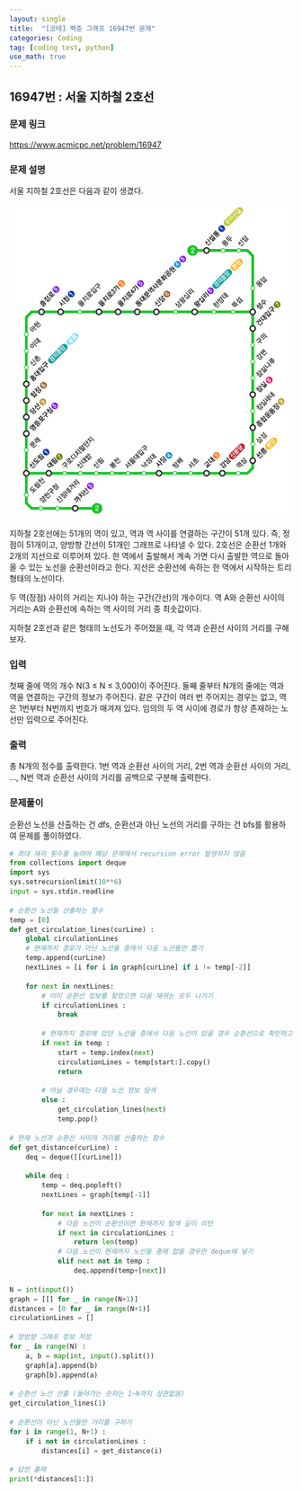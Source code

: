 ```yaml
---
layout: single
title:  "[코테] 백준 그래프 16947번 문제"
categories: Coding
tag: [coding test, python]
use_math: true
---
```


## 16947번 : 서울 지하철 2호선
### 문제 링크
<https://www.acmicpc.net/problem/16947>

### 문제 설명
서울 지하철 2호선은 다음과 같이 생겼다.

![그림1](/images/20241103_1.png)

지하철 2호선에는 51개의 역이 있고, 역과 역 사이를 연결하는 구간이 51개 있다. 즉, 정점이 51개이고, 양방향 간선이 51개인 그래프로 나타낼 수 있다. 2호선은 순환선 1개와 2개의 지선으로 이루어져 있다. 한 역에서 출발해서 계속 가면 다시 출발한 역으로 돌아올 수 있는 노선을 순환선이라고 한다. 지선은 순환선에 속하는 한 역에서 시작하는 트리 형태의 노선이다.

두 역(정점) 사이의 거리는 지나야 하는 구간(간선)의 개수이다. 역 A와 순환선 사이의 거리는 A와 순환선에 속하는 역 사이의 거리 중 최솟값이다.

지하철 2호선과 같은 형태의 노선도가 주어졌을 때, 각 역과 순환선 사이의 거리를 구해보자.

### 입력
첫째 줄에 역의 개수 N(3 ≤ N ≤ 3,000)이 주어진다. 둘째 줄부터 N개의 줄에는 역과 역을 연결하는 구간의 정보가 주어진다. 같은 구간이 여러 번 주어지는 경우는 없고, 역은 1번부터 N번까지 번호가 매겨져 있다. 임의의 두 역 사이에 경로가 항상 존재하는 노선만 입력으로 주어진다.

### 출력
총 N개의 정수를 출력한다. 1번 역과 순환선 사이의 거리, 2번 역과 순환선 사이의 거리, ..., N번 역과 순환선 사이의 거리를 공백으로 구분해 출력한다.

### 문제풀이
순환선 노선을 산출하는 건 dfs, 순환선과 아닌 노선의 거리를 구하는 건 bfs를 활용하여 문제를 풀이하였다.


```python
# 최대 재귀 횟수를 늘려야 해당 문제에서 recursion error 발생하지 않음
from collections import deque
import sys
sys.setrecursionlimit(10**6)
input = sys.stdin.readline

# 순환선 노선들 산출하는 함수
temp = [0]
def get_circulation_lines(curLine) :
    global circulationLines
    # 현재까지 경로가 아닌 노선들 중에서 다음 노선들만 뽑기
    temp.append(curLine)
    nextLines = [i for i in graph[curLine] if i != temp[-2]]

    for next in nextLines:
        # 이미 순환선 정보를 찾았으면 다음 재귀는 모두 나가기
        if circulationLines :
            break

        # 현재까지 경로에 있던 노선들 중에서 다음 노선이 있을 경우 순환선으로 확인하고 저장
        if next in temp : 
            start = temp.index(next)
            circulationLines = temp[start:].copy()
            return

        # 아닐 경우에는 다음 노선 정보 탐색
        else :
            get_circulation_lines(next)
            temp.pop()

# 현재 노선과 순환선 사이의 거리를 산출하는 함수
def get_distance(curLine) :
    deq = deque([[curLine]])

    while deq :
        temp = deq.popleft()
        nextLines = graph[temp[-1]]

        for next in nextLines :
            # 다음 노선이 순환선이면 현재까지 탐색 길이 리턴
            if next in circulationLines :
                return len(temp)
            # 다음 노선이 현재까지 노선들 중에 없을 경우만 deque에 넣기 
            elif next not in temp : 
                deq.append(temp+[next])

N = int(input())
graph = [[] for _ in range(N+1)]
distances = [0 for _ in range(N+1)]
circulationLines = []

# 양방향 그래프 정보 저장
for _ in range(N) :
    a, b = map(int, input().split())
    graph[a].append(b)
    graph[b].append(a)

# 순환선 노선 산출 (들어가는 숫자는 1~N까지 상관없음)
get_circulation_lines(1)

# 순환선이 아닌 노선들만 거리를 구하기
for i in range(1, N+1) :
    if i not in circulationLines :
        distances[i] = get_distance(i)

# 답안 출력
print(*distances[1:])
```
